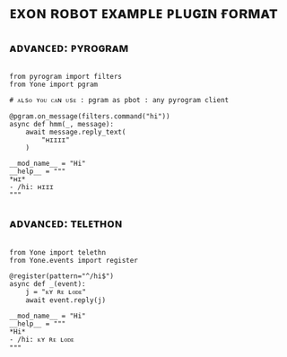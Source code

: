 # ᴇxᴏɴ ʀᴏʙᴏᴛ ᴇxᴀᴍᴘʟᴇ ᴘʟᴜɢɪɴ ғᴏʀᴍᴀᴛ

## ᴀᴅᴠᴀɴᴄᴇᴅ: ᴘʏʀᴏɢʀᴀᴍ
```ᴘʏᴛʏʜᴏɴ3

from pyrogram import filters
from Yone import pgram

# ᴀʟsᴏ ʏᴏᴜ ᴄᴀɴ ᴜsᴇ : pgram as pbot : any pyrogram client 

@pgram.on_message(filters.command("hi"))
async def hmm(_, message):
    await message.reply_text(
        "ʜɪɪɪɪ"
    )
    
__mod_name__ = "Hi"
__help__ = """
*ʜɪ*
- /hi: ʜɪɪɪ
"""
```

## ᴀᴅᴠᴀɴᴄᴇᴅ: ᴛᴇʟᴇᴛʜᴏɴ
```ᴘʏᴛʜᴏɴ3

from Yone import telethn
from Yone.events import register

@register(pattern="^/hi$")
async def _(event):
    j = "ᴋʏ ʀᴇ ʟᴏᴅᴇ"
    await event.reply(j)
    
__mod_name__ = "Hi"
__help__ = """
*Hi*
- /hi: ᴋʏ ʀᴇ ʟᴏᴅᴇ
"""
```

